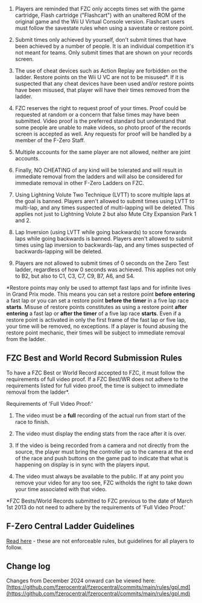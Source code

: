 1. Players are reminded that FZC only accepts times set with the game cartridge, Flash cartridge ("Flashcart") with an unaltered ROM of the original game and the Wii U Virtual Console version. Flashcart users must follow the savestate rules when using a savestate or restore point.

1. Submit times only achieved by yourself, don't submit times that have been achieved by a number of people. It is an individual competition it's not meant for teams. Only submit times that are shown on your records screen.

1. The use of cheat devices such as Action Replay are forbidden on the ladder. Restore points on the Wii U VC are not to be misused*. If it is suspected that any cheat devices have been used and/or restore points have been misused, that player will have their times removed from the ladder.

1. FZC reserves the right to request proof of your times. Proof could be requested at random or a concern that false times may have been submitted. Video proof is the preferred standard but understand that some people are unable to make videos, so photo proof of the records screen is accepted as well. Any requests for proof will be handled by a member of the F-Zero Staff.

1. Multiple accounts for the same player are not allowed, neither are joint accounts.

1. Finally, NO CHEATING of any kind will be tolerated and will result in immediate removal from the ladders and will also be considered for immediate removal in other F-Zero Ladders on FZC.

1. Using Lightning Volute Two Technique (LVTT) to score multiple laps at the goal is banned. Players aren't allowed to submit times using LVTT to multi-lap, and any times suspected of multi-lapping will be deleted. This applies not just to Lightning Volute 2 but also Mute City Expansion Park 1 and 2.

1. Lap Inversion (using LVTT while going backwards) to score forwards laps while going backwards is banned. Players aren't allowed to submit times using lap inversion to backwards-lap, and any times suspected of backwards-lapping will be deleted.

1. Players are not allowed to submit times of 0 seconds on the Zero Test ladder, regardless of how 0 seconds was achieved. This applies not only to B2, but also to C1, C3, C7, C9, B7, A6, and S4.

\*Restore points may only be used to attempt fast laps and for infinite lives in Grand Prix mode. This means you can set a restore point **before entering** a fast lap or you can set a restore point **before the timer** in a five lap race **starts**. Misuse of restore points constitutes as using a restore point **after entering** a fast lap or **after the timer** of a five lap race **starts**. Even if a restore point is activated in only the first frame of the fast lap or five lap, your time will be removed, no exceptions. If a player is found abusing the restore point mechanic, their times will be subject to immediate removal from the ladder.


## FZC Best and World Record Submission Rules

To have a FZC Best or World Record accepted to FZC, it must follow the requirements of full video proof. If a FZC Best/WR does not adhere to the requirements listed for full video proof, the time is subject to immediate removal from the ladder\*.

Requirements of 'Full Video Proof:'

1. The video must be a **full** recording of the actual run from start of the race to finish.

1. The video must display the ending stats from the race after it is over.

1. If the video is being recorded from a camera and not directly from the source, the player must bring the controller up to the camera at the end of the race and push buttons on the game pad to indicate that what is happening on display is in sync with the players input.

1. The video must always be available to the public. If at any point you remove your video for any too see, FZC witholds the right to take down your time associated with that video.

\*FZC Bests/World Records submitted to FZC previous to the date of March 1st 2013 do not need to adhere by the requirements of 'Full Video Proof.'


## F-Zero Central Ladder Guidelines

[Read here](/guidelines.php) - these are not enforceable rules, but guidelines for all players to follow.


## Change log

Changes from December 2024 onward can be viewed here: [https://github.com/fzerocentral/fzerocentral/commits/main/rules/gpl.md](https://github.com/fzerocentral/fzerocentral/commits/main/rules/gpl.md)
